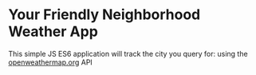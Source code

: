 # Your Friendly Neighborhood Weather App

This simple JS ES6 application will track the city you query for: using the [openweathermap.org](https://openweathermap.org/) API